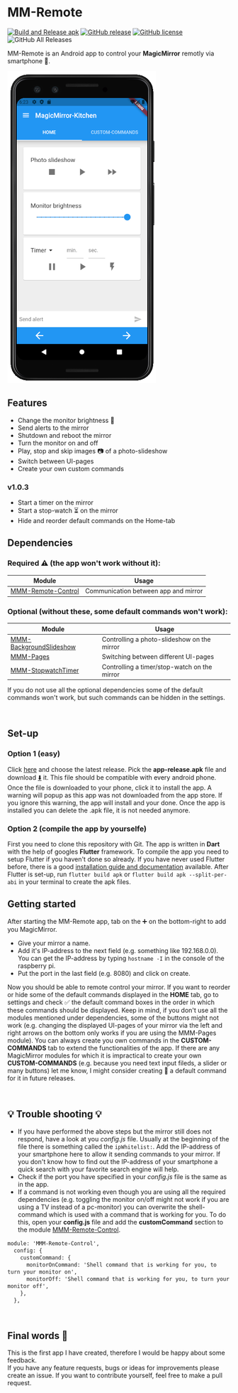 # MM-Remote 
[![Build and Release apk](https://github.com/Klettner/MM-Remote/workflows/Build%20and%20Release%20apk/badge.svg)](https://GitHub.com/Klettner/MM-Remote/releases/)
[![GitHub release](https://img.shields.io/github/release/Klettner/MM-Remote)](https://GitHub.com/Klettner/MM-Remote/releases/)
[![GitHub license](https://img.shields.io/github/license/Klettner/MM-Remote)](https://github.com/Klettner/MM-Remote/blob/master/LICENSE)
![GitHub All Releases](https://img.shields.io/github/downloads/Klettner/MM-Remote/total)
  
MM-Remote is an Android app to control your **MagicMirror** remotly via smartphone :iphone:.  
  
![](assets/currentDeviceHomeTab.png)
  
## Features ##
  * Change the monitor brightness :high_brightness:    
  * Send alerts to the mirror  
  * Shutdown and reboot the mirror  
  * Turn the monitor on and off  
  * Play, stop and skip images :camera: of a photo-slideshow
  * Switch between UI-pages  
  * Create your own custom commands  
    
### v1.0.3 ###
  * Start a timer on the mirror
  * Start a stop-watch :hourglass_flowing_sand: on the mirror
  * Hide and reorder default commands on the Home-tab
  
## Dependencies ##
  
### Required :warning: (the app won't work without it): ###
| Module | Usage |
| ------ |------ |
| [MMM-Remote-Control](https://github.com/Jopyth/MMM-Remote-Control) | Communication between app and mirror |
    
### Optional (without these, some default commands won't work): ###
| Module | Usage |
| ------ |------ |
| [MMM-BackgroundSlideshow](https://github.com/darickc/MMM-BackgroundSlideshow) | Controlling a photo-slideshow on the mirror |
| [MMM-Pages](https://github.com/edward-shen/MMM-pages) | Switching between different UI-pages |
| [MMM-StopwatchTimer](https://github.com/klettner/MMM-StopwatchTimer) | Controlling a timer/stop-watch on the mirror |
  
If you do not use all the optional dependencies some of the default commands won't work, but such commands can be hidden in the settings.  
  
&nbsp;
## Set-up ##
### Option 1 (easy) ###
Click [here](https://github.com/Klettner/MM-Remote/releases) and choose the latest release. Pick the **app-release.apk** file and download [:arrow_down:](https://github.com/Klettner/MM-Remote/releases) it. This file should be compatible with every android phone. Once the file is downloaded to your phone, click it to install the app. A warning will popup as this app was not downloaded from the app store. If you ignore this warning, the app will install and your done. 
Once the app is installed you can delete the .apk file, it is not needed anymore.  

### Option 2 (compile the app by yourselfe) ###
First you need to clone this repository with Git. The app is written in **Dart** with the help of googles **Flutter** framework. To compile the app you need to setup Flutter if you haven't done so already. If you have never used Flutter before, there is a good [installation guide and documentation](https://flutter.dev/docs/get-started/install) available. After Flutter is set-up, run ```flutter build apk``` or ```flutter build apk --split-per-abi``` in your terminal to create the apk files.

## Getting started ##
After starting the MM-Remote app, tab on the :heavy_plus_sign: on the bottom-right to add you MagicMirror. 
  - Give your mirror a name. 
  - Add it's IP-address to the next field (e.g. something like 192.168.0.0). You can get the IP-address by typing `hostname -I` in the console of the raspberry pi. 
  - Put the port in the last field (e.g. 8080) and click on create.

Now you should be able to remote control your mirror. If you want to reorder or hide some of the default commands displayed in the **HOME** tab, go to settings and check :white_check_mark: the default command boxes in the order in which these commands should be displayed. Keep in mind, if you don't use all the modules mentioned under dependencies, some of the buttons might not work (e.g. changing the displayed UI-pages of your mirror via the left and right arrows on the bottom only works if you are using the MMM-Pages module). You can always create you own commands in the **CUSTOM-COMMANDS** tab to extend the functionalities of the app. If there are any MagicMirror modules for which it is impractical to create your own **CUSTOM-COMMANDS** (e.g. because you need text input fileds, a slider or many buttons) let me know, I might consider creating :wrench: a default command for it in future releases.  
   
&nbsp;
## :bulb: Trouble shooting :bulb: ##  
  - If you have performed the above steps but the mirror still does not respond, have a look at you *config.js* file. Usually at the beginning of the file there is  something called the `ipWhitelist:`. Add the IP-address of your smartphone here to allow it sending commands to your mirror. If you don't know how to find out the IP-address of your smartphone a quick search with your favorite search engine will help.  
  - Check if the port you have specified in your *config.js* file is the same as in the app.  
  - If a command is not working even though you are using all the required dependencies (e.g. toggling the monitor on/off might not work if you are using a TV instead of a pc-monitor) you can overwrite the shell-command which is used with a command that is working for you. To do this, open your **config.js** file and add the **customCommand** section to the module [MMM-Remote-Control](https://github.com/Jopyth/MMM-Remote-Control).  
  ```
  module: 'MMM-Remote-Control',
    config: {
      customCommand: {
        monitorOnCommand: 'Shell command that is working for you, to turn your monitor on',
        monitorOff: 'Shell command that is working for you, to turn your monitor off',
      },
    },  
  ```

&nbsp;
## Final words :tada: ##
This is the first app I have created, therefore I would be happy about some feedback.  
If you have any feature requests, bugs or ideas for improvements please create an issue. 
If you want to contribute yourself, feel free to make a pull request.
